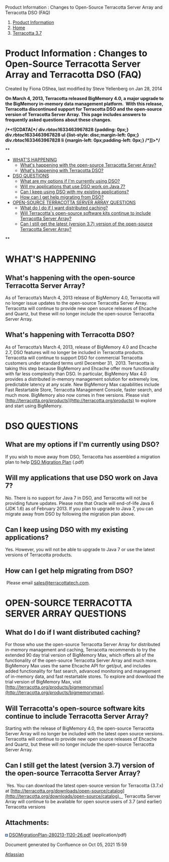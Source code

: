 Product Information : Changes to Open-Source Terracotta Server Array and Terracotta DSO (FAQ)  

1.  [Product Information](index.html)
2.  [Home](Home.html)
3.  [Terracotta 3.7](Terracotta-3.7.html)

Product Information : Changes to Open-Source Terracotta Server Array and Terracotta DSO (FAQ)
=============================================================================================

Created by Fiona OShea, last modified by Steve Yellenberg on Jan 28, 2014

**On March 4, 2013, Terracotta released BigMemory 4.0, a major upgrade to the BigMemory in-memory data management platform.  With this release, Terracotta discontinued support for Terracotta DSO and the open-source version of Terracotta Server Array. This page includes answers to frequently asked questions about these changes.**

**/\*<!\[CDATA\[\*/ div.rbtoc1633463967828 {padding: 0px;} div.rbtoc1633463967828 ul {list-style: disc;margin-left: 0px;} div.rbtoc1633463967828 li {margin-left: 0px;padding-left: 0px;} /\*\]\]>\*/**

**

*   [WHAT'S HAPPENING](#ChangestoOpenSourceTerracottaServerArrayandTerracottaDSO(FAQ)-WHAT'SHAPPENING)
    *   [What's happening with the open-source Terracotta Server Array?](#ChangestoOpenSourceTerracottaServerArrayandTerracottaDSO(FAQ)-What'shappeningwiththeopen-sourceTerracottaServerArray?)
    *   [What's happening with Terracotta DSO?](#ChangestoOpenSourceTerracottaServerArrayandTerracottaDSO(FAQ)-What'shappeningwithTerracottaDSO?)
*   [DSO QUESTIONS](#ChangestoOpenSourceTerracottaServerArrayandTerracottaDSO(FAQ)-DSOQUESTIONS)
    *   [What are my options if I'm currently using DSO?](#ChangestoOpenSourceTerracottaServerArrayandTerracottaDSO(FAQ)-WhataremyoptionsifI'mcurrentlyusingDSO?)
    *   [Will my applications that use DSO work on Java 7?](#ChangestoOpenSourceTerracottaServerArrayandTerracottaDSO(FAQ)-WillmyapplicationsthatuseDSOworkonJava7?)
    *   [Can I keep using DSO with my existing applications?](#ChangestoOpenSourceTerracottaServerArrayandTerracottaDSO(FAQ)-CanIkeepusingDSOwithmyexistingapplications?)
    *   [How can I get help migrating from DSO?](#ChangestoOpenSourceTerracottaServerArrayandTerracottaDSO(FAQ)-HowcanIgethelpmigratingfromDSO?)
*   [OPEN-SOURCE TERRACOTTA SERVER ARRAY QUESTIONS](#ChangestoOpenSourceTerracottaServerArrayandTerracottaDSO(FAQ)-OPEN-SOURCETERRACOTTASERVERARRAYQUESTIONS)
    *   [What do I do if I want distributed caching?](#ChangestoOpenSourceTerracottaServerArrayandTerracottaDSO(FAQ)-WhatdoIdoifIwantdistributedcaching?)
    *   [Will Terracotta's open-source software kits continue to include Terracotta Server Array?](#ChangestoOpenSourceTerracottaServerArrayandTerracottaDSO(FAQ)-WillTerracotta'sopen-sourcesoftwarekitscontinuetoincludeTerracottaServerArray?)
    *   [Can I still get the latest (version 3.7) version of the open-source Terracotta Server Array?](#ChangestoOpenSourceTerracottaServerArrayandTerracottaDSO(FAQ)-CanIstillgetthelatest(version3.7)versionoftheopen-sourceTerracottaServerArray?)

**

**WHAT'S HAPPENING**
====================

**What's happening with the open-source Terracotta Server Array?**
------------------------------------------------------------------

As of Terracotta’s March 4, 2013 release of BigMemory 4.0, Terracotta will no longer issue updates to the open-source Terracotta Server Array. Terracotta will continue to provide new open source releases of Ehcache and Quartz, but these will no longer include the open-source Terracotta Server Array.

What's happening with Terracotta DSO?
-------------------------------------

As of Terracotta’s March 4, 2013, release of BigMemory 4.0 and Ehcache 2.7, DSO features will no longer be included in Terracotta products. Terracotta will continue to support DSO for commercial Terracotta customers under standard terms until December 31,  2013. Terracotta is taking this step because BigMemory and Ehcache offer more functionality with far less complexity than DSO. In particular, BigMemory Max 4.0 provides a distributed in-memory management solution for extremely low, predictable latency at any scale. New BigMemory Max capabilities include Fast Restartable Store, Terracotta Management Console, faster search, and much more. BigMemory also now comes in free versions. Please visit [http://terracotta.org/products](http://terracotta.org/products) to explore and start using BigMemory.  
  

DSO QUESTIONS
=============

What are my options if I'm currently using DSO?
-----------------------------------------------

If you wish to move away from DSO, Terracotta has assembled a migration plan to help [DSO Migration Plan](attachments/37129634/37225365.pdf) (.pdf)

Will my applications that use DSO work on Java 7?
-------------------------------------------------

No. There is no support for Java 7 in DSO, and Terracotta will not be providing future updates. Please note that Oracle will end-of-life Java 6 (JDK 1.6) as of February 2013. If you plan to upgrade to Java 7, you can migrate away from DSO by following the migration plan above.

Can I keep using DSO with my existing applications?
---------------------------------------------------

Yes. However, you will not be able to upgrade to Java 7 or use the latest versions of Terracotta products.

How can I get help migrating from DSO?
--------------------------------------

 Please email [sales@terracottatech.com](mailto:sales@terracottatech.com).

OPEN-SOURCE TERRACOTTA SERVER ARRAY QUESTIONS
=============================================

What do I do if I want distributed caching?
-------------------------------------------

For those who use the open-source Terracotta Server Array for distributed in-memory management and caching, Terracotta recommends to try the extended 90 day trial version of BigMemory Max, which offers all of the functionality of the open-source Terracotta Server Array and much more. BigMemory Max uses the same Ehcache API for get/put, and includes added functionality for fast search, advanced monitoring and management of in-memory data, and fast restartable stores. To explore and download the trial version of BigMemory Max, visit [http://terracotta.org/products/bigmemorymax](http://terracotta.org/products/bigmemorymax).

Will Terracotta's open-source software kits continue to include Terracotta Server Array?
----------------------------------------------------------------------------------------

Starting with the release of BigMemory 4.0, the open-source Terracotta Server Array will no longer be included with the latest open source versions. Terracotta will continue to provide new open source releases of Ehcache and Quartz, but these will no longer include the open-source Terracotta Server Array.

Can I still get the latest (version 3.7) version of the open-source Terracotta Server Array?
--------------------------------------------------------------------------------------------

 Yes. You can download the latest open-source version for Terracotta (3.7.x) at [http://terracotta.org/downloads/open-source/catalog](http://terracotta.org/downloads/open-source/catalog).   Terracotta Server Array will continue to be available for open source users of 3.7 (and earlier) Terracotta versions  
  

Attachments:
------------

![](images/icons/bullet_blue.gif) [DSOMigrationPlan-280213-1120-26.pdf](attachments/37129634/37225365.pdf) (application/pdf)  

Document generated by Confluence on Oct 05, 2021 15:59

[Atlassian](http://www.atlassian.com/)
